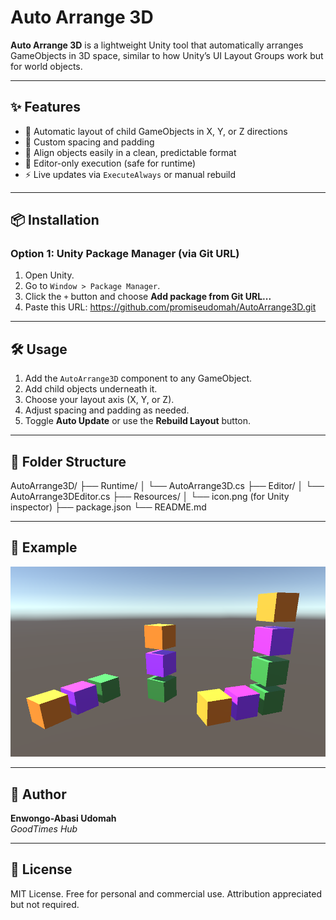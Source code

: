 # Auto Arrange 3D

**Auto Arrange 3D** is a lightweight Unity tool that automatically arranges GameObjects in 3D space, similar to how Unity’s UI Layout Groups work but for world objects.

---

## ✨ Features

- 🔄 Automatic layout of child GameObjects in X, Y, or Z directions
- 📏 Custom spacing and padding
- 🎯 Align objects easily in a clean, predictable format
- 🧠 Editor-only execution (safe for runtime)
- ⚡ Live updates via `ExecuteAlways` or manual rebuild

---

## 📦 Installation

### Option 1: Unity Package Manager (via Git URL)

1. Open Unity.
2. Go to `Window > Package Manager`.
3. Click the `+` button and choose **Add package from Git URL...**
4. Paste this URL: https://github.com/promiseudomah/AutoArrange3D.git

---

## 🛠 Usage

1. Add the `AutoArrange3D` component to any GameObject.
2. Add child objects underneath it.
3. Choose your layout axis (X, Y, or Z).
4. Adjust spacing and padding as needed.
5. Toggle **Auto Update** or use the **Rebuild Layout** button.

---

## 📂 Folder Structure
AutoArrange3D/
├── Runtime/
│ └── AutoArrange3D.cs
├── Editor/
│ └── AutoArrange3DEditor.cs
├── Resources/
│ └── icon.png (for Unity inspector)
├── package.json
└── README.md

---

## 📸 Example

![Auto Arrange Preview](Documentation~/preview.png)

---

## 🧠 Author

**Enwongo-Abasi Udomah**  
*GoodTimes Hub*

---

## 🔖 License

MIT License. Free for personal and commercial use. Attribution appreciated but not required.


